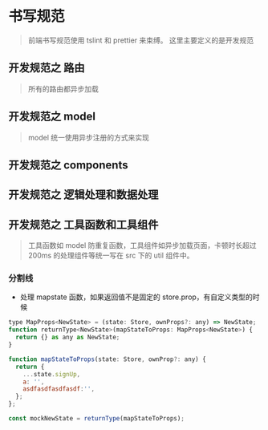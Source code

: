 # 书写规范

> 前端书写规范使用 tslint 和 prettier 来束缚。 这里主要定义的是开发规范

## 开发规范之 路由

> 所有的路由都异步加载

## 开发规范之 model

> model 统一使用异步注册的方式来实现

## 开发规范之 components

## 开发规范之 逻辑处理和数据处理

## 开发规范之 工具函数和工具组件

> 工具函数如 model 防重复函数，工具组件如异步加载页面，卡顿时长超过 200ms 的处理组件等统一写在 src 下的 util 组件中。

### 分割线

- 处理 mapstate 函数，如果返回值不是固定的 store.prop，有自定义类型的时候

```js
type MapProps<NewState> = (state: Store, ownProps?: any) => NewState;
function returnType<NewState>(mapStateToProps: MapProps<NewState>) {
  return {} as any as NewState;
}

function mapStateToProps(state: Store, ownProp?: any) {
  return {
    ...state.signUp,
    a: '',
    asdfasdfasdfasdf:'',
  };
};

const mockNewState = returnType(mapStateToProps);
```

